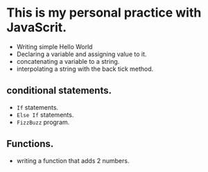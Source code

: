 # This is my personal practice with JavaScrit.

* Writing simple Hello World
* Declaring a variable and assigning value to it.
* concatenating a variable to a string.
* interpolating a string with the back tick method.
## conditional statements.
* `If` statements.
* `Else If` statements.
* `FizzBuzz` program.

## Functions.
* writing a function that adds 2 numbers.